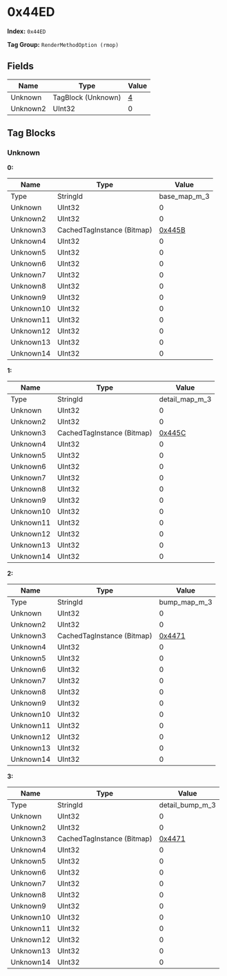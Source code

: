 # 0x44ED

**Index:** ```0x44ED```

**Tag Group:** ```RenderMethodOption (rmop)```

## Fields

Name	| Type	| Value
---	|---	|---	|
Unknown	|TagBlock (Unknown)	|[4](#unknown)
Unknown2	|UInt32	|0


## Tag Blocks

### Unknown

**0:**

Name	| Type	| Value
---	|---	|---	|
Type	|StringId	|base_map_m_3
Unknown	|UInt32	|0
Unknown2	|UInt32	|0
Unknown3	|CachedTagInstance (Bitmap)	|[0x445B](../Bitmap/445B.md)
Unknown4	|UInt32	|0
Unknown5	|UInt32	|0
Unknown6	|UInt32	|0
Unknown7	|UInt32	|0
Unknown8	|UInt32	|0
Unknown9	|UInt32	|0
Unknown10	|UInt32	|0
Unknown11	|UInt32	|0
Unknown12	|UInt32	|0
Unknown13	|UInt32	|0
Unknown14	|UInt32	|0


**1:**

Name	| Type	| Value
---	|---	|---	|
Type	|StringId	|detail_map_m_3
Unknown	|UInt32	|0
Unknown2	|UInt32	|0
Unknown3	|CachedTagInstance (Bitmap)	|[0x445C](../Bitmap/445C.md)
Unknown4	|UInt32	|0
Unknown5	|UInt32	|0
Unknown6	|UInt32	|0
Unknown7	|UInt32	|0
Unknown8	|UInt32	|0
Unknown9	|UInt32	|0
Unknown10	|UInt32	|0
Unknown11	|UInt32	|0
Unknown12	|UInt32	|0
Unknown13	|UInt32	|0
Unknown14	|UInt32	|0


**2:**

Name	| Type	| Value
---	|---	|---	|
Type	|StringId	|bump_map_m_3
Unknown	|UInt32	|0
Unknown2	|UInt32	|0
Unknown3	|CachedTagInstance (Bitmap)	|[0x4471](../Bitmap/4471.md)
Unknown4	|UInt32	|0
Unknown5	|UInt32	|0
Unknown6	|UInt32	|0
Unknown7	|UInt32	|0
Unknown8	|UInt32	|0
Unknown9	|UInt32	|0
Unknown10	|UInt32	|0
Unknown11	|UInt32	|0
Unknown12	|UInt32	|0
Unknown13	|UInt32	|0
Unknown14	|UInt32	|0


**3:**

Name	| Type	| Value
---	|---	|---	|
Type	|StringId	|detail_bump_m_3
Unknown	|UInt32	|0
Unknown2	|UInt32	|0
Unknown3	|CachedTagInstance (Bitmap)	|[0x4471](../Bitmap/4471.md)
Unknown4	|UInt32	|0
Unknown5	|UInt32	|0
Unknown6	|UInt32	|0
Unknown7	|UInt32	|0
Unknown8	|UInt32	|0
Unknown9	|UInt32	|0
Unknown10	|UInt32	|0
Unknown11	|UInt32	|0
Unknown12	|UInt32	|0
Unknown13	|UInt32	|0
Unknown14	|UInt32	|0


